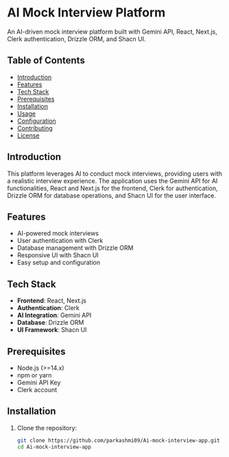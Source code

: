 # AI Mock Interview Platform

An AI-driven mock interview platform built with Gemini API, React, Next.js, Clerk authentication, Drizzle ORM, and Shacn UI.

## Table of Contents
- [Introduction](#introduction)
- [Features](#features)
- [Tech Stack](#tech-stack)
- [Prerequisites](#prerequisites)
- [Installation](#installation)
- [Usage](#usage)
- [Configuration](#configuration)
- [Contributing](#contributing)
- [License](#license)

## Introduction
This platform leverages AI to conduct mock interviews, providing users with a realistic interview experience. The application uses the Gemini API for AI functionalities, React and Next.js for the frontend, Clerk for authentication, Drizzle ORM for database operations, and Shacn UI for the user interface.

## Features
- AI-powered mock interviews
- User authentication with Clerk
- Database management with Drizzle ORM
- Responsive UI with Shacn UI
- Easy setup and configuration

## Tech Stack
- **Frontend**: React, Next.js
- **Authentication**: Clerk
- **AI Integration**: Gemini API
- **Database**: Drizzle ORM
- **UI Framework**: Shacn UI

## Prerequisites
- Node.js (>=14.x)
- npm or yarn
- Gemini API Key
- Clerk account

## Installation

1. Clone the repository:
   ```bash
   git clone https://github.com/parkashmi09/Ai-mock-interview-app.git
   cd Ai-mock-interview-app
